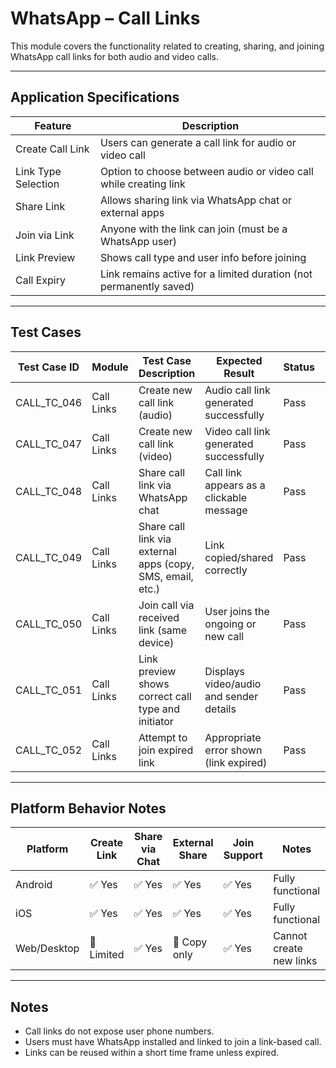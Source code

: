 # WhatsApp – Call Links

This module covers the functionality related to creating, sharing, and joining WhatsApp call links for both audio and video calls.

---

## Application Specifications

| Feature              | Description                                                                 |
|----------------------|-----------------------------------------------------------------------------|
| Create Call Link     | Users can generate a call link for audio or video call                      |
| Link Type Selection  | Option to choose between audio or video call while creating link            |
| Share Link           | Allows sharing link via WhatsApp chat or external apps                      |
| Join via Link        | Anyone with the link can join (must be a WhatsApp user)                     |
| Link Preview         | Shows call type and user info before joining                                |
| Call Expiry          | Link remains active for a limited duration (not permanently saved)          |

---

## Test Cases

| Test Case ID   | Module     | Test Case Description                                             | Expected Result                                                    | Status | Priority | Notes                            |
|----------------|------------|--------------------------------------------------------------------|---------------------------------------------------------------------|--------|----------|----------------------------------|
| CALL_TC_046    | Call Links | Create new call link (audio)                                      | Audio call link generated successfully                             | Pass   | High     |                                  |
| CALL_TC_047    | Call Links | Create new call link (video)                                      | Video call link generated successfully                             | Pass   | High     |                                  |
| CALL_TC_048    | Call Links | Share call link via WhatsApp chat                                 | Call link appears as a clickable message                           | Pass   | Medium   |                                  |
| CALL_TC_049    | Call Links | Share call link via external apps (copy, SMS, email, etc.)        | Link copied/shared correctly                                       | Pass   | Medium   |                                  |
| CALL_TC_050    | Call Links | Join call via received link (same device)                         | User joins the ongoing or new call                                 | Pass   | High     |                                  |
| CALL_TC_051    | Call Links | Link preview shows correct call type and initiator                | Displays video/audio and sender details                            | Pass   | Medium   |                                  |
| CALL_TC_052    | Call Links | Attempt to join expired link                                      | Appropriate error shown (link expired)                             | Pass   | Medium   | Time-based test                  |

---

## Platform Behavior Notes

| Platform     | Create Link | Share via Chat | External Share | Join Support | Notes                                 |
|--------------|-------------|----------------|----------------|--------------|---------------------------------------|
| Android      | ✅ Yes       | ✅ Yes          | ✅ Yes          | ✅ Yes        | Fully functional                      |
| iOS          | ✅ Yes       | ✅ Yes          | ✅ Yes          | ✅ Yes        | Fully functional                      |
| Web/Desktop  | 🔸 Limited   | ✅ Yes          | 🔸 Copy only    | ✅ Yes        | Cannot create new links               |

---

## Notes

- Call links do not expose user phone numbers.
- Users must have WhatsApp installed and linked to join a link-based call.
- Links can be reused within a short time frame unless expired.
